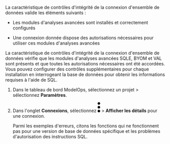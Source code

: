 La caractéristique de contrôles d'intégrité de la connexion d'ensemble de données valide les éléments suivants :

-   Les modules d'analyses avancées sont installés et correctement configurés

-   Une connexion donnée dispose des autorisations nécessaires pour utiliser ces modules d'analyses avancées

La caractéristique de contrôles d'intégrité de la connexion d'ensemble de données vérifie que les modules d'analyses avancées SQLE, BYOM et VAL sont présents et que toutes les autorisations nécessaires ont été accordées. Vous pouvez configurer des contrôles supplémentaires pour chaque installation en interrogeant la base de données pour obtenir les informations requises à l'aide de SQL.

1.  Dans le tableau de bord ModelOps, sélectionnez un projet \> sélectionnez **Paramètres**.

2.  Dans l'onglet **Connexions**, sélectionnez ![kebab menu](Images/zsz1597101912145.svg) \> **Afficher les détails** pour une connexion.

    Parmi les exemples d'erreurs, citons les fonctions qui ne fonctionnent pas pour une version de base de données spécifique et les problèmes d'autorisation des instructions SQL.
